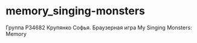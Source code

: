 # memory_singing-monsters
Группа Р34682 Крупянко Софья. Браузерная игра My Singing Monsters: Memory
